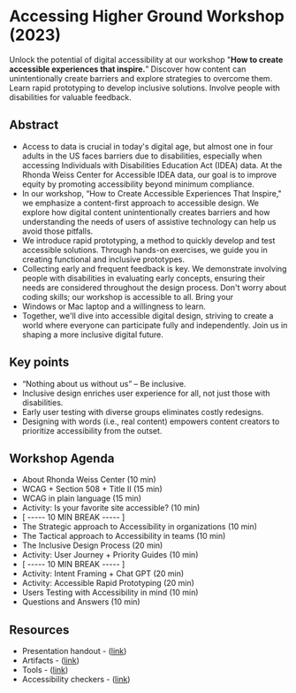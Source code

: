# Accessing Higher Ground Workshop (2023)
Unlock the potential of digital accessibility at our workshop "**How to create accessible experiences that inspire.**” 
Discover how content can unintentionally create barriers and explore strategies to overcome them. 
Learn rapid prototyping to develop inclusive solutions. Involve people with disabilities for valuable feedback.

## Abstract
- Access to data is crucial in today's digital age, but almost one in four adults in the US faces barriers due to disabilities, especially when accessing Individuals with Disabilities Education Act (IDEA) data. At the Rhonda Weiss Center for Accessible IDEA data, our goal is to improve equity by promoting accessibility beyond minimum compliance.
- In our workshop, “How to Create Accessible Experiences That Inspire," we emphasize a content-first approach to accessible design. We explore how digital content unintentionally creates barriers and how understanding the needs of users of assistive technology can help us avoid those pitfalls.
- We introduce rapid prototyping, a method to quickly develop and test accessible solutions. Through hands-on exercises, we guide you in creating functional and inclusive prototypes.
- Collecting early and frequent feedback is key. We demonstrate involving people with disabilities in evaluating early concepts, ensuring their needs are considered throughout the design process. Don't worry about coding skills; our workshop is accessible to all. Bring your
- Windows or Mac laptop and a willingness to learn.
- Together, we'll dive into accessible digital design, striving to create a world where everyone can participate fully and independently. Join us in shaping a more inclusive digital future.

## Key points
- “Nothing about us without us” – Be inclusive.
- Inclusive design enriches user experience for all, not just those with disabilities.
- Early user testing with diverse groups eliminates costly redesigns.
- Designing with words (i.e., real content) empowers content creators to prioritize accessibility from the outset.

## Workshop Agenda
- About Rhonda Weiss Center (10 min)
- WCAG + Section 508 + Title II (15 min)
- WCAG in plain language (15 min)
- Activity: Is your favorite site accessible? (10 min)
- [ ----- 10 MIN BREAK ----- ]
- The Strategic approach to Accessibility in organizations (10 min)
- The Tactical approach to Accessibility in teams (10 min)
- The Inclusive Design Process (20 min)
- Activity: User Journey + Priority Guides (10 min)
- [ ----- 10 MIN BREAK ----- ]
- Activity: Intent Framing + Chat GPT (20 min)
- Activity: Accessible Rapid Prototyping (20 min)
- Users Testing with Accessibility in mind (10 min)
- Questions and Answers (10 min)

## Resources
- Presentation handout - ([link](#))
- Artifacts - ([link](#))
- Tools - ([link](#))
- Accessibility checkers - ([link](#))
  
